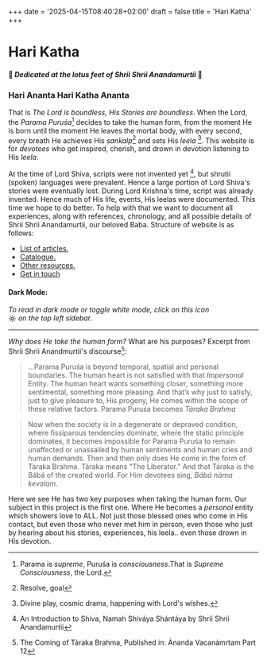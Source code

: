 +++
date = '2025-04-15T08:40:28+02:00'
draft = false
title = 'Hari Katha'
+++

# Hari Katha
#### :pray: _Dedicated at the lotus feet of Shrii Shrii Anandamurtii_ :pray: 

### Hari Ananta Hari Katha Ananta

That is _The Lord is boundless, His Stories are boundless_. When the Lord, the _Parama Puruśa_[^1] decides to take the human form, from the moment He is born until the moment He leaves the mortal body, with every second, every breath He achieves His _sankalp_[^4] and sets His _leela_ [^5]. This website is for _devotees_ who get inspired, cherish, and drown in devotion listening to His _leela_.

At the time of Lord Shiva, scripts were not invented yet [^3], but shrutii (spoken) languages were prevalent. Hence a large portion of Lord Shiva's stories were eventually lost. During Lord Krishna's time, script was already invented. Hence much of His life, events, His leelas were documented. This time we hope to do better. To help with that we want to document all experiences, along with references, chronology, and all possible details of Shrii Shrii Anandamurtii, our beloved Baba. Structure of website is as follows:

* [List of articles.](/articles)
* [Catalogue.](/tags)
* [Other resources.](/resources)
* [Get in touch](/contact)

#### Dark Mode: 
*To read in dark mode or toggle white mode, click on this icon*  
<svg class="h-4 w-4 inline" width="16" height="16" viewBox="0 0 24 24" stroke-width="2" stroke="currentColor"
  fill="none" stroke-linecap="round" stroke-linejoin="round" style="vertical-align: middle; display: inline-block;">
  <path stroke="none" d="M0 0h24v24H0z" />
  <circle cx="12" cy="12" r="4" />
  <path d="M3 12h1M12 3v1M20 12h1M12 20v1M5.6 5.6l.7 .7M18.4 5.6l-.7 .7M17.7 17.7l.7 .7M6.3 17.7l-.7 .7" />
</svg> *on the top left sidebar.*

----
*Why does He take the human form?* What are his purposes? Excerpt from Shrii Shrii Anandmurtii's discourse[^2]: 

>...Parama Puruśa is beyond temporal, spatial and personal boundaries. The human heart is not satisfied with that _Impersonal_ Entity. The human heart wants something closer, something more sentimental, something more pleasing. And thatʼs why just to satisfy, just to give pleasure to, His progeny, He comes within the scope of these relative factors. Parama Puruśa becomes _Táraka Brahma_ 

>Now when the society is in a degenerate or depraved condition, where fissiparous tendencies dominate, where the static principle dominates, it becomes impossible for Parama Puruśa to remain unaffected or unassailed by human sentiments and human cries and human demands. Then and then only does He come in the form of Táraka Brahma. Táraka means “The Liberator.” And that Táraka is the Bábá of the created world. For Him devotees sing, *Bábá náma kevalam*.

Here we see He has two key purposes when taking the human form. Our subject in this project is the first one. Where He becomes a _personal_ entity which showers love to ALL. Not just those blessed ones who come in His contact, but even those who never met him in person, even those who just by hearing about his stories, experiences, his leela.. even those drown in His devotion.

[^1]: Parama is _supreme_, Puruśa is _consciousness_.That is _Supreme Consciousness_, the Lord.
[^2]: The Coming of Táraka Brahma, Published in: Ánanda Vacanámrtam Part 12
[^3]: An Introduction to Shiva, Namah Shiváya Shántáya by Shrii Shrii Anandamurtii
[^4]: Resolve, goal
[^5]: Divine play, cosmic drama, happening with Lord's wishes.